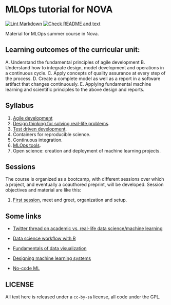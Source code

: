 # MLOps tutorial for NOVA

[![Lint
Markdown](https://github.com/JJ/nova-mlops/actions/workflows/lint-markdown.yml/badge.svg)](https://github.com/JJ/nova-mlops/actions/workflows/lint-markdown.yml)
[![Check README and text](https://github.com/JJ/nova-mlops/actions/workflows/check-readme.yml/badge.svg)](https://github.com/JJ/nova-mlops/actions/workflows/check-readme.yml)

Material for MLOps summer course in Nova.

## Learning outcomes of the curricular unit:

A. Understand the fundamental principles of agile development
B. Understand how to integrate design, model development and operations in a
continuous cycle.
C. Apply concepts of quality assurance at every step of the process.
D. Create a complete model as well as a report in a software artifact that
changes continuously.
E. Applying fundamental machine learning and scientific principles to the above
design and reports.

## Syllabus

1. [Agile development](text/01.Agile.md)
2. [Design thinking for solving real-life problems](text/02.Design-Thinking.md).
3. [Test driven development](text/03.TDD.md).
4. Containers for reproducible science.
5. Continuous integration.
6. [MLOps tools](text/06.MLOps-tools.md).
7. Open science: creation and deployment of machine learning projects.

## Sessions

The course is organized as a bootcamp, with different sessions over
which a project, and eventually a coauthored preprint, will be
developed. Session objectives and material are like this:

1. [First session](sessions/01.md), meet and greet, organization and setup.

## Some links

* [Twitter thread on academic vs. real-life data science/machine
  learning](https://twitter.com/svpino/status/1526532997901524998?s=21&t=BZ5He6QmvOV5h58LP7tYNg)

* [Data science workflow with R](https://www.business-science.io/learning-r/2018/11/04/data-science-r-cheatsheet.html?utm_content=bufferbda2d&utm_medium=social&utm_source=twitter.com&utm_campaign=buffer)

* [Fundamentals of data visualization](https://clauswilke.com/dataviz/)

* [Designing machine learning systems](https://www.oreilly.com/library/view/designing-machine-learning/9781098107956/)

* [No-code ML](https://t.co/ItxOFhwEy9)

## LICENSE

All text here is released under a `cc-by-sa` license, all code under the GPL.
